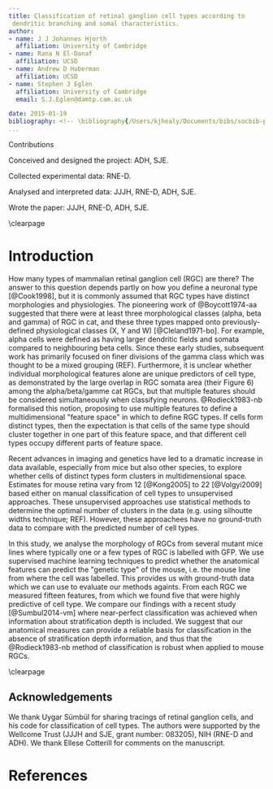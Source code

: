 ```yaml
---
title: Classification of retinal ganglion cell types according to
 dendritic branching and somal characteristics.
author:
- name: J J Johannes Hjorth
  affiliation: University of Cambridge
- name: Rana N El-Danaf
  affiliation: UCSD
- name: Andrew D Huberman
  affiliation: UCSD
- name: Stephen J Eglen
  affiliation: University of Cambridge
  email: S.J.Eglen@damtp.cam.ac.uk

date: 2015-01-19
bibliography: <!-- \bibliography{/Users/kjhealy/Documents/bibs/socbib-pandoc.bib} This is a hack for Emacs users so that RefTeX knows where your bibfile is, and you can use RefTeX citation completion in your .md files. -->
...
```


Contributions

Conceived and designed the project: ADH, SJE.

Collected experimental data: RNE-D. 

Analysed and interpreted data: JJJH, RNE-D, ADH, SJE.

Wrote the paper: JJJH, RNE-D, ADH, SJE.

\clearpage

# Introduction

How many types of mammalian retinal ganglion cell (RGC) are there? The
answer to this question depends partly on how you define a neuronal type
[@Cook1998], but it is commonly assumed that RGC types have distinct
morphologies and physiologies.  The pioneering work of @Boycott1974-aa
 suggested that there were at least three morphological
classes (alpha, beta and gamma) of RGC in cat, and these three types
mapped onto previously-defined physiological classes (X, Y and W)
[@Cleland1971-bo].  For example, alpha cells were defined as having
larger dendritic fields and somata compared to neighbouring beta cells.
Since these early studies, subsequent work has primarily focused on
finer divisions of the gamma class which was thought to be a mixed
grouping (REF).  Furthermore, it is unclear whether individual
morphological features alone are unique predictors of cell type, as
demonstrated by the large overlap in RGC somata area (their Figure 6)
among the alpha/beta/gamme cat RGCs, but that multiple features should
be considered simultaneously when classifying neurons.  @Rodieck1983-nb
formalised this notion, proposing to use multiple features
to define a multidimensional "feature space" in which to define RGC
types.  If cells form distinct types, then the expectation is that cells
of the same type should cluster together in one part of this feature
space, and that different cell types occupy different parts of feature
space.

Recent advances in imaging and genetics have led to a dramatic
increase in data available, especially from mice but also other
species, to explore whether cells of distinct types form clusters in
multidimensional space.  Estimates for mouse retina vary from 12
[@Kong2005] to 22 [@Volgyi2009] based either on manual classification of
cell types to unsupervised approaches.  These unsupervised approaches
use statistical methods to determine the optimal number of clusters in
the data (e.g. using silhoutte widths technique; REF).  However, these
approachees have no ground-truth data to compare with the predicted
number of cell types.

In this study, we analyse the morphology of RGCs from several mutant
mice lines where typically one or a few types of RGC is labelled with
GFP.  We use supervised machine learning techniques to predict whether
the anatomical features can predict the "genetic type" of the mouse,
i.e. the mouse line from where the cell was labelled.  This provides
us with ground-truth data which we can use to evaluate our methods
againts.  From each RGC we measured fifteen features, from which we
found five that were highly predictive of cell type.  We compare our
findings with a recent study [@Sumbul2014-vm] where near-perfect
classification was achieved when information about stratification
depth is included.  We suggest that our anatomical measures can
provide a reliable basis for classification in the absence of
stratification depth information, and thus that the @Rodieck1983-nb
method of classification is robust when applied to mouse RGCs.

\clearpage

## Acknowledgements

We thank Uygar Sümbül for sharing tracings of retinal ganglion cells,
and his code for classification of cell types. The authors were
supported by the Wellcome Trust (JJJH and SJE, grant number: 083205),
NIH (RNE-D and ADH). We thank  Ellese Cotterill for comments on the
manuscript.



# References
